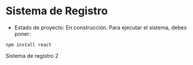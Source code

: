 <h1>Sistema de Registro</h1>

- Estado de proyecto: En construcción.
Para ejecutar el sistema, debes poner:

````npm install react````

Sistema de registro 2
